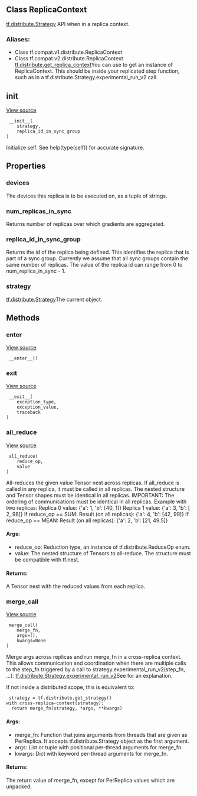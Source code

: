 ## Class ReplicaContext
[tf.distribute.Strategy](https://tensorflow.google.cn/api_docs/python/tf/distribute/Strategy) API when in a replica context.

### Aliases:
- Class tf.compat.v1.distribute.ReplicaContext
- Class tf.compat.v2.distribute.ReplicaContext
[tf.distribute.get_replica_context](https://tensorflow.google.cn/api_docs/python/tf/distribute/get_replica_context)You can use  to get an instance of ReplicaContext. This should be inside your replicated step function, such as in a tf.distribute.Strategy.experimental_run_v2 call.

## __init__
[View source](https://github.com/tensorflow/tensorflow/blob/r2.0/tensorflow/python/distribute/distribute_lib.py#L1860-L1865)


```
 __init__(
    strategy,
    replica_id_in_sync_group
)
```
Initialize self. See help(type(self)) for accurate signature.
## Properties
### devices
The devices this replica is to be executed on, as a tuple of strings.
### num_replicas_in_sync
Returns number of replicas over which gradients are aggregated.
### replica_id_in_sync_group
Returns the id of the replica being defined.
This identifies the replica that is part of a sync group. Currently we assume that all sync groups contain the same number of replicas. The value of the replica id can range from 0 to num_replica_in_sync - 1.
### strategy
[tf.distribute.Strategy](https://tensorflow.google.cn/api_docs/python/tf/distribute/Strategy)The current  object.

## Methods
### __enter__
[View source](https://github.com/tensorflow/tensorflow/blob/r2.0/tensorflow/python/distribute/distribute_lib.py#L1867-L1877)


```
 __enter__()
```
### __exit__
[View source](https://github.com/tensorflow/tensorflow/blob/r2.0/tensorflow/python/distribute/distribute_lib.py#L1879-L1883)


```
 __exit__(
    exception_type,
    exception_value,
    traceback
)
```
### all_reduce
[View source](https://github.com/tensorflow/tensorflow/blob/r2.0/tensorflow/python/distribute/distribute_lib.py#L1955-L1997)


```
 all_reduce(
    reduce_op,
    value
)
```
All-reduces the given value Tensor nest across replicas.
If all_reduce is called in any replica, it must be called in all replicas. The nested structure and Tensor shapes must be identical in all replicas.
IMPORTANT: The ordering of communications must be identical in all replicas.
Example with two replicas: Replica 0 value: {'a': 1, 'b': [40, 1]} Replica 1 value: {'a': 3, 'b': [ 2, 98]}
If reduce_op == SUM: Result (on all replicas): {'a': 4, 'b': [42, 99]}
If reduce_op == MEAN: Result (on all replicas): {'a': 2, 'b': [21, 49.5]}
#### Args:
- reduce_op: Reduction type, an instance of tf.distribute.ReduceOp enum.
- value: The nested structure of Tensors to all-reduce. The structure must be compatible with tf.nest.
#### Returns:
A Tensor nest with the reduced values from each replica.
### merge_call
[View source](https://github.com/tensorflow/tensorflow/blob/r2.0/tensorflow/python/distribute/distribute_lib.py#L1885-L1917)


```
 merge_call(
    merge_fn,
    args=(),
    kwargs=None
)
```
Merge args across replicas and run merge_fn in a cross-replica context.
This allows communication and coordination when there are multiple calls to the step_fn triggered by a call to strategy.experimental_run_v2(step_fn, ...).
[tf.distribute.Strategy.experimental_run_v2](https://tensorflow.google.cn/api_docs/python/tf/distribute/Strategy#experimental_run_v2)See  for an explanation.

If not inside a distributed scope, this is equivalent to:

```
 strategy = tf.distribute.get_strategy()
with cross-replica-context(strategy):
  return merge_fn(strategy, *args, **kwargs)
```
#### Args:
- merge_fn: Function that joins arguments from threads that are given as PerReplica. It accepts tf.distribute.Strategy object as the first argument.
- args: List or tuple with positional per-thread arguments for merge_fn.
- kwargs: Dict with keyword per-thread arguments for merge_fn.
#### Returns:
The return value of merge_fn, except for PerReplica values which are unpacked.
